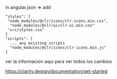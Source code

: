 in angular.json => add

~~~~
"styles": [
 "node_modules/@clr/icons/clr-icons.min.css",
  "node_modules/@clr/ui/clr-ui.min.css"
 "src/styles.css"
]
"scripts": [
  ... any existing scripts
  "node_modules/@clr/icons/clr-icons.min.js"
]
~~~~

ver la informacion aqui para ver todos los cambios

https://clarity.design/documentation/get-started

